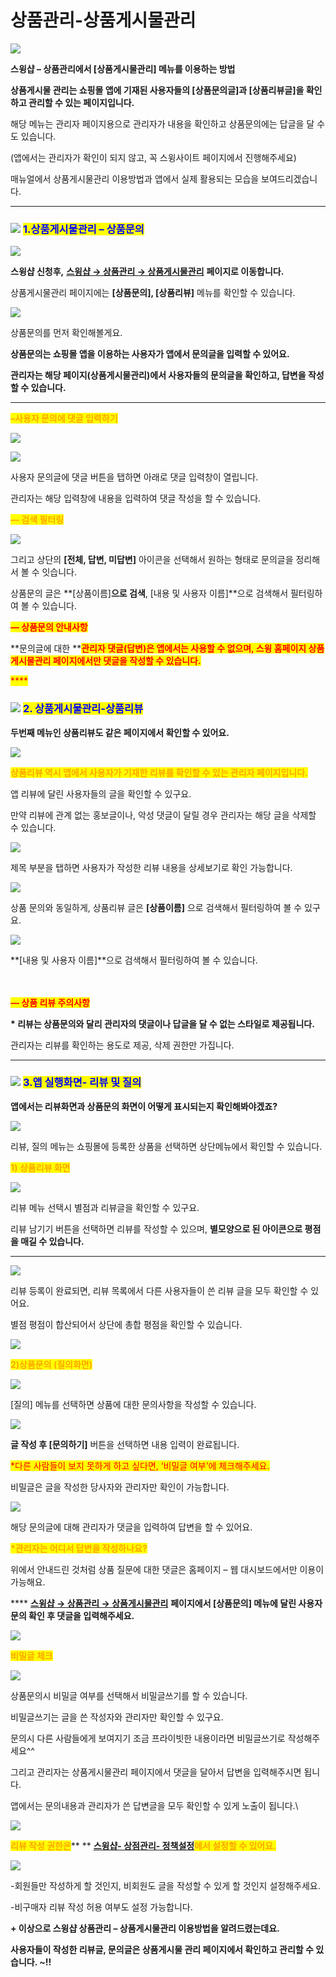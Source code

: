 # 상품관리-상품게시물관리

![](https://wp.swing2app.co.kr/wp-content/uploads/2018/11/%EC%83%81%ED%92%88%EA%B2%8C%EC%8B%9C%EB%AC%BC%EA%B4%80%EB%A6%AC%EC%A0%9C%EB%AA%A9.png)

**스윙샵 – 상품관리에서 \[상품게시물관리] 메뉴를 이용하는 방법**

**상품게시물 관리는 쇼핑몰 앱에 기재된 사용자들의 \[상품문의글]과 \[상품리뷰글]을 확인하고 관리할 수 있는 페이지입니다.**

해당 메뉴는 관리자 페이지용으로 관리자가 내용을 확인하고 상품문의에는 답글을 달 수도 있습니다.

(앱에서는 관리자가 확인이 되지 않고, 꼭 스윙사이트 페이지에서 진행해주세요)

매뉴얼에서 상품게시물관리 이용방법과 앱에서 실제 활용되는 모습을 보여드리겠습니다.

***

### <mark style="color:blue;"></mark>![](https://wp.swing2app.co.kr/wp-content/uploads/2020/04/%EB%8B%A8%EB%9D%BD1-1.png) <mark style="color:blue;">**1.상품게시물관리 – 상품문의**</mark>

![](https://wp.swing2app.co.kr/wp-content/uploads/2018/11/%EC%83%81%ED%92%88%EA%B2%8C%EC%8B%9C%EB%AC%BC1.png)

**스윙샵 신청후,** [**스윙샵 → 상품관리 → 상품게시물관리**](http://www.swing2app.co.kr/view/store\_product\_board) **페이지로 이동합니다.**&#x20;

상품게시물관리 페이지에는 **\[상품문의], \[상품리뷰]** 메뉴를 확인할 수 있습니다.



![](https://wp.swing2app.co.kr/wp-content/uploads/2018/11/%EC%83%81%ED%92%88%EA%B2%8C%EC%8B%9C%EB%AC%BC%EA%B4%80%EB%A6%AC2.png)

상품문의를 먼저 확인해볼게요.

**상품문의는 쇼핑몰 앱을 이용하는 사용자가 앱에서 문의글을 입력할 수 있어요.**

**관리자는 해당 페이지(상품게시물관리)에서 사용자들의 문의글을 확인하고, 답변을 작성할 수 있습니다.**&#x20;

****

<mark style="color:orange;">**–사용자 문의에 댓글 입력하기**</mark>&#x20;

![](https://wp.swing2app.co.kr/wp-content/uploads/2018/11/%EC%83%81%ED%92%88%EA%B2%8C%EC%8B%9C%EB%AC%BC%EA%B4%80%EB%A6%AC4-1.png)

![](https://wp.swing2app.co.kr/wp-content/uploads/2018/11/%EC%83%81%ED%92%88%EA%B2%8C%EC%8B%9C%EB%AC%BC%EA%B4%80%EB%A6%AC5-1.png)

사용자 문의글에 댓글 버튼을 탭하면 아래로 댓글 입력창이 열립니다.

관리자는 해당 입력창에 내용을 입력하여 댓글 작성을 할 수 있습니다.&#x20;



<mark style="color:orange;">**— 검색 필터링**</mark>

![](https://wp.swing2app.co.kr/wp-content/uploads/2018/11/%EC%83%81%ED%92%88%EA%B2%8C%EC%8B%9C%EB%AC%BC%EA%B4%80%EB%A6%AC3.png)

그리고 상단의 **\[전체, 답변, 미답변]** 아이콘을 선택해서 원하는 형태로 문의글을 정리해서 볼 수 잇습니다.

상품문의 글은 **\[상품이름]**으로 검색**, \[내용 및 사용자 이름]**으로 검색해서 필터링하여 볼 수 있습니다.

&#x20;

<mark style="color:red;">**— 상품문의 안내사항**</mark>

**문의글에 대한 **<mark style="color:red;">**관리자 댓글(답변)은 앱에서는 사용할 수 없으며, 스윙 홈페이지 상품게시물관리 페이지에서만 댓글을 작성할 수 있습니다.**</mark>

<mark style="color:red;">****</mark>

### <mark style="color:blue;"></mark>![](https://wp.swing2app.co.kr/wp-content/uploads/2020/04/%EB%8B%A8%EB%9D%BD1-1.png) <mark style="color:blue;">**2. 상품게시물관리-상품리뷰**</mark>

**두번째 메뉴인 상품리뷰도 같은 페이지에서 확인할 수 있어요.**

![](https://wp.swing2app.co.kr/wp-content/uploads/2018/11/%EC%83%81%ED%92%88%EB%A6%AC%EB%B7%B01.png)

<mark style="color:orange;">**상품리뷰 역시 앱에서 사용자가 기재한 리뷰를 확인할 수 있는 관리자 페이지입니다.**</mark>&#x20;

앱 리뷰에 달린 사용자들의 글을 확인할 수 있구요.

만약 리뷰에 관계 없는 홍보글이나, 악성 댓글이 달릴 경우 관리자는 해당 글을 삭제할 수 있습니다.



![](https://wp.swing2app.co.kr/wp-content/uploads/2018/11/%EC%83%81%ED%92%88%EB%A6%AC%EB%B7%B02.png)

제목 부분을 탭하면 사용자가 작성한 리뷰 내용을 상세보기로 확인 가능합니다.



![](https://wp.swing2app.co.kr/wp-content/uploads/2018/11/%EC%83%81%ED%92%88%EA%B2%8C%EC%8B%9C%EB%AC%BC%EA%B4%80%EB%A6%AC5.png)

상품 문의와 동일하게, 상품리뷰 글은 **\[상품이름]** 으로 검색해서 필터링하여 볼 수 있구요.

![](https://wp.swing2app.co.kr/wp-content/uploads/2018/11/%EC%83%81%ED%92%88%EA%B2%8C%EC%8B%9C%EB%AC%BC%EA%B4%80%EB%A6%AC6.png)

**\[내용 및 사용자 이름]**으로 검색해서 필터링하여 볼 수 있습니다.

\
\
<mark style="color:red;">**— 상품 리뷰 주의사항**</mark>

**\* 리뷰는 상품문의와 달리 관리자의 댓글이나 답글을 달 수 없는 스타일로 제공됩니다.**

관리자는 리뷰를 확인하는 용도로 제공, 삭제 권한만 가집니다.&#x20;

***

### <mark style="color:blue;"></mark>![](https://wp.swing2app.co.kr/wp-content/uploads/2020/04/%EB%8B%A8%EB%9D%BD1-1.png) <mark style="color:blue;">**3.앱 실행화면- 리뷰 및 질의**</mark>

**앱에서는 리뷰화면과 상품문의 화면이 어떻게 표시되는지 확인해봐야겠죠?**

![](https://wp.swing2app.co.kr/wp-content/uploads/2018/11/%EB%85%B9%ED%99%94\_2021\_02\_09\_13\_05\_33\_895.gif)

리뷰, 질의 메뉴는 쇼핑몰에 등록한 상품을 선택하면 상단메뉴에서 확인할 수 있습니다.&#x20;



<mark style="color:orange;">**1) 상품리뷰 화면**</mark>

![](https://wp.swing2app.co.kr/wp-content/uploads/2018/11/%EC%83%81%ED%92%88%EB%A6%AC%EB%B7%B04.png)

리뷰 메뉴 선택시 별점과 리뷰글을 확인할 수 있구요.

리뷰 남기기 버튼을 선택하면 리뷰를 작성할 수 있으며, **별모양으로 된 아이콘으로 평점을 매길 수 있습니다.**&#x20;

****

![](https://wp.swing2app.co.kr/wp-content/uploads/2018/11/%EC%83%81%ED%92%88%EB%A6%AC%EB%B7%B05.png)

리뷰 등록이 완료되면, 리뷰 목록에서 다른 사용자들이 쓴 리뷰 글을 모두 확인할 수 있어요.

별점 평점이 합산되어서 상단에 총합 평점을 확인할 수 있습니다.

![](https://wp.swing2app.co.kr/wp-content/uploads/2018/09/%EC%BA%A1%EC%B2%98-3.png)

<mark style="color:orange;">**2)상품문의 (질의화면)**</mark>

![](https://wp.swing2app.co.kr/wp-content/uploads/2018/11/%EC%83%81%ED%92%88%EC%A7%88%EB%AC%B84.png)

\[질의] 메뉴를 선택하면 상품에 대한 문의사항을 작성할 수 있습니다.

![](https://wp.swing2app.co.kr/wp-content/uploads/2018/11/%EC%83%81%ED%92%88%EC%A7%88%EB%AC%B85.png)

**글 작성 후 \[문의하기]** 버튼을 선택하면 내용 입력이 완료됩니다.

<mark style="color:red;">\*다른 사람들이 보지 못하게 하고 싶다면, ‘비밀글 여부’에 체크해주세요.</mark>

비밀글은 글을 작성한 당사자와 관리자만 확인이 가능합니다.&#x20;

![](https://wp.swing2app.co.kr/wp-content/uploads/2018/09/%ED%99%94%EC%82%B4%ED%91%9C-4.png)

해당 문의글에 대해 관리자가 댓글을 입력하여 답변을 할 수 있어요.

<mark style="color:orange;">**\*관리자는 어디서 답변을 작성하나요?**</mark>

위에서 안내드린 것처럼 상품 질문에 대한 댓글은 홈페이지 – 웹 대시보드에서만 이용이 가능해요.

&#x20;**** [**스윙샵 → 상품관리 → 상품게시물관리**](http://www.swing2app.co.kr/view/store\_product\_board) **페이지에서 \[상품문의] 메뉴에 달린 사용자 문의 확인 후 댓글을 입력해주세요.**&#x20;

![](https://wp.swing2app.co.kr/wp-content/uploads/2018/11/%EC%83%81%ED%92%88%EA%B2%8C%EC%8B%9C%EB%AC%BC%EA%B4%80%EB%A6%AC4-1.png)

<mark style="color:orange;">**비밀글 체크**</mark>

![](https://wp.swing2app.co.kr/wp-content/uploads/2018/11/%EC%83%81%ED%92%88%EC%A7%88%EB%AC%B86.png)

상품문의시 비밀글 여부를 선택해서 비밀글쓰기를 할 수 있습니다.

비밀글쓰기는 글을 쓴 작성자와 관리자만 확인할 수 있구요.&#x20;

문의시 다른 사람들에게 보여지기 조금 프라이빗한 내용이라면 비밀글쓰기로 작성해주세요^^

그리고 관리자는 상품게시물관리 페이지에서 댓글을 달아서 답변을 입력해주시면 됩니다.

앱에서는 문의내용과 관리자가 쓴 답변글을 모두 확인할 수 있게 노출이 됩니다.\


![](https://wp.swing2app.co.kr/wp-content/uploads/2018/09/%EC%BA%A1%EC%B2%98-3.png)

<mark style="color:orange;">**리뷰 작성 권한은**</mark>** ** [**스윙샵- 상점관리- 정책설정**](http://www.swing2app.co.kr/view/store\_info\_policy\_setting)<mark style="color:orange;">**에서 설정할 수 있어요.**</mark>

![](https://wp.swing2app.co.kr/wp-content/uploads/2018/11/%EC%83%81%ED%92%88%EB%A6%AC%EB%B7%B07.png)

\-회원들만 작성하게 할 것인지, 비회원도 글을 작성할 수 있게 할 것인지 설정해주세요.

\-비구매자 리뷰 작성 허용 여부도 설정 가능합니다.



**+ 이상으로 스윙샵 상품관리 – 상품게시물관리 이용방법을 알려드렸는데요.**

**사용자들이 작성한 리뷰글, 문의글은 상품게시물 관리 페이지에서 확인하고 관리할 수 있습니다. \~!!**

